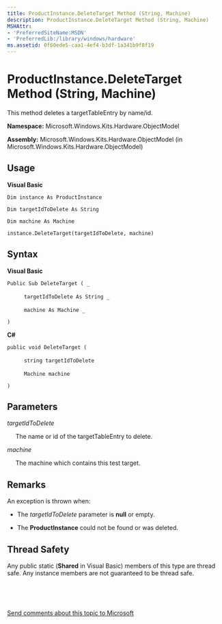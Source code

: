 ```yaml
---
title: ProductInstance.DeleteTarget Method (String, Machine)
description: ProductInstance.DeleteTarget Method (String, Machine)
MSHAttr:
- 'PreferredSiteName:MSDN'
- 'PreferredLib:/library/windows/hardware'
ms.assetid: 0f60ede5-caa1-4ef4-b3df-1a341b9f8f19
---
```


# ProductInstance.DeleteTarget Method (String, Machine)


This method deletes a targetTableEntry by name/id.

**Namespace:** Microsoft.Windows.Kits.Hardware.ObjectModel

**Assembly:** Microsoft.Windows.Kits.Hardware.ObjectModel (in Microsoft.Windows.Kits.Hardware.ObjectModel)

## <span id="Usage"></span><span id="usage"></span><span id="USAGE"></span>Usage


**Visual Basic**

`Dim instance As ProductInstance`

`Dim targetIdToDelete As String`

`Dim machine As Machine`

`instance.DeleteTarget(targetIdToDelete, machine)`

## <span id="Syntax"></span><span id="syntax"></span><span id="SYNTAX"></span>Syntax


**Visual Basic**

`Public Sub DeleteTarget ( _`

          `targetIdToDelete As String _`

          `machine As Machine _`

`)`

**C#**

`public void DeleteTarget (`

          `string targetIdToDelete`

          `Machine machine`

`)`

## <span id="Parameters"></span><span id="parameters"></span><span id="PARAMETERS"></span>Parameters


*targetIdToDelete*

     The name or id of the targetTableEntry to delete.

*machine*

     The machine which contains this test target.

## <span id="Remarks"></span><span id="remarks"></span><span id="REMARKS"></span>Remarks


An exception is thrown when:

-   The *targetIdToDelete* parameter is **null** or empty.

-   The **ProductInstance** could not be found or was deleted.

## <span id="Thread_Safety"></span><span id="thread_safety"></span><span id="THREAD_SAFETY"></span>Thread Safety


Any public static (**Shared** in Visual Basic) members of this type are thread safe. Any instance members are not guaranteed to be thread safe.

 

 

[Send comments about this topic to Microsoft](mailto:wsddocfb@microsoft.com?subject=Documentation%20feedback%20%5Bp_hlk_om\p_hlk_om%5D:%20ProductInstance.DeleteTarget%20Method%20%28String,%20Machine%29%20%20RELEASE:%20%288/1/2017%29&body=%0A%0APRIVACY%20STATEMENT%0A%0AWe%20use%20your%20feedback%20to%20improve%20the%20documentation.%20We%20don't%20use%20your%20email%20address%20for%20any%20other%20purpose,%20and%20we'll%20remove%20your%20email%20address%20from%20our%20system%20after%20the%20issue%20that%20you're%20reporting%20is%20fixed.%20While%20we're%20working%20to%20fix%20this%20issue,%20we%20might%20send%20you%20an%20email%20message%20to%20ask%20for%20more%20info.%20Later,%20we%20might%20also%20send%20you%20an%20email%20message%20to%20let%20you%20know%20that%20we've%20addressed%20your%20feedback.%0A%0AFor%20more%20info%20about%20Microsoft's%20privacy%20policy,%20see%20http://privacy.microsoft.com/en-us/default.aspx. "Send comments about this topic to Microsoft")




